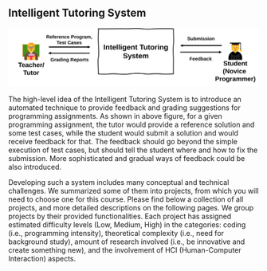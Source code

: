 ## Intelligent Tutoring System

![ITS](../icons/its.svg)

The high-level idea of the Intelligent Tutoring System is to introduce an automated technique to provide
feedback and grading suggestions for programming assignments. As shown in above figure, for a given
programming assignment, the tutor would provide a reference solution and some test cases, while the
student would submit a solution and would receive feedback for that. The feedback should go beyond
the simple execution of test cases, but should tell the student where and how to fix the submission. More
sophisticated and gradual ways of feedback could be also introduced.

Developing such a system includes many conceptual and technical challenges. We summarized some
of them into projects, from which you will need to choose one for this course. Please find below a
collection of all projects, and more detailed descriptions on the following pages. We group projects by
their provided functionalities. Each project has assigned estimated difficulty levels (Low, Medium, High)
in the categories: coding (i.e., programming intensity), theoretical complexity (i.e., need for background
study), amount of research involved (i.e., be innovative and create something new), and the involvement
of HCI (Human-Computer Interaction) aspects.
